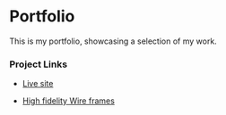 # Portfolio

This is my portfolio, showcasing a selection of my work.

### Project Links

- [Live site](https://ehughes190.github.io/Portfolio/)

- [High fidelity Wire frames](https://www.figma.com/file/etx0LylXqZg5pKOTA7XtcU/Portfolio?node-id=0%3A1)
